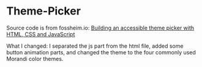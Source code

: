 # Theme-Picker

Source code is from fossheim.io: [Building an accessible theme picker with HTML, CSS and JavaScript](https://fossheim.io/writing/posts/accessible-theme-picker-html-css-js/)

What I changed: I separated the js part from the html file, added some button animation parts, and changed the theme to the four commonly used Morandi color themes.
